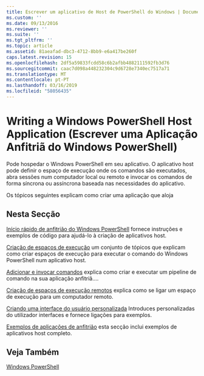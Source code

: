 ```yaml
---
title: Escrever um aplicativo de Host de PowerShell do Windows | Documentos da Microsoft
ms.custom: ''
ms.date: 09/13/2016
ms.reviewer: ''
ms.suite: ''
ms.tgt_pltfrm: ''
ms.topic: article
ms.assetid: 81aeafad-dbc3-4712-8bb9-e6a417be260f
caps.latest.revision: 15
ms.openlocfilehash: 2df5a59833fcdd58c6b2afbb4882111592fb3d76
ms.sourcegitcommit: caac7d098a448232304c9d6728e7340ec7517a71
ms.translationtype: MT
ms.contentlocale: pt-PT
ms.lasthandoff: 03/16/2019
ms.locfileid: "58056435"
---
```

# <a name="writing-a-windows-powershell-host-application"></a>Writing a Windows PowerShell Host Application (Escrever uma Aplicação Anfitriã do Windows PowerShell)

Pode hospedar o Windows PowerShell em seu aplicativo. O aplicativo host pode definir o espaço de execução onde os comandos são executados, abra sessões num computador local ou remoto e invocar os comandos de forma síncrona ou assíncrona baseada nas necessidades do aplicativo.

Os tópicos seguintes explicam como criar uma aplicação que aloja

## <a name="in-this-section"></a>Nesta Secção

[Início rápido de anfitrião do Windows PowerShell](./windows-powershell-host-quickstart.md) fornece instruções e exemplos de código para ajudá-lo à criação de aplicativos host.

[Criação de espaços de execução](./creating-runspaces.md) um conjunto de tópicos que explicam como criar espaços de execução para executar o comando do Windows PowerShell num aplicativo host.

[Adicionar e invocar comandos](./adding-and-invoking-commands.md) explica como criar e executar um pipeline de comando na sua aplicação anfitriã....

[Criação de espaços de execução remotos](./creating-remote-runspaces.md) explica como se ligar um espaço de execução para um computador remoto.

[Criando uma interface do usuário personalizada](./creating-a-custom-user-interface.md) Introduces personalizadas do utilizador interfaces e fornece ligações para exemplos.

[Exemplos de aplicações de anfitrião](./host-application-samples.md) esta secção inclui exemplos de aplicativos host completo.

## <a name="see-also"></a>Veja Também

[Windows PowerShell](http://msdn.microsoft.com/en-us/b41a2af3-aec1-402d-8e18-c2c26be461ff)